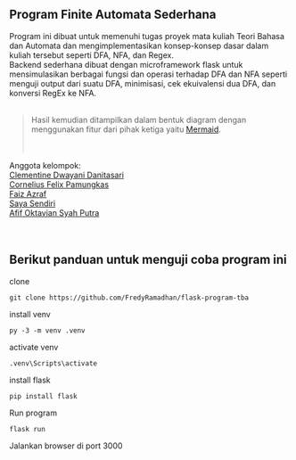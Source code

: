 ## Program Finite Automata Sederhana

Program ini dibuat untuk memenuhi tugas proyek mata kuliah Teori Bahasa dan Automata dan mengimplementasikan konsep-konsep dasar dalam kuliah tersebut seperti DFA, NFA, dan Regex.\
Backend sederhana dibuat dengan microframework flask untuk mensimulasikan berbagai fungsi dan operasi terhadap DFA dan NFA seperti menguji output dari suatu DFA, minimisasi, cek ekuivalensi dua DFA, dan konversi RegEx ke NFA.<br/><br/>

>Hasil kemudian ditampilkan dalam bentuk diagram dengan menggunakan fitur dari pihak ketiga yaitu [Mermaid](https://mermaid.js.org/). \
<br/><br/>

Anggota kelompok:\
[Clementine Dwayani Danitasari](https://github.com/clementinedwayani)\
[Cornelius Felix Pamungkas](https://github.com/corneliusfelix12)\
[Faiz Azraf](https://github.com/faizazraf05)\
[Saya Sendiri](https://github.com/FredyRamadhan)\
[Afif Oktavian Syah Putra](https://github.com/Oktava8)\
<br/><br/>
## Berikut panduan untuk menguji coba program ini

clone

    git clone https://github.com/FredyRamadhan/flask-program-tba

install venv

    py -3 -m venv .venv

activate venv
    
    .venv\Scripts\activate

install flask
    
    pip install flask

Run program

    flask run

Jalankan browser di port 3000
